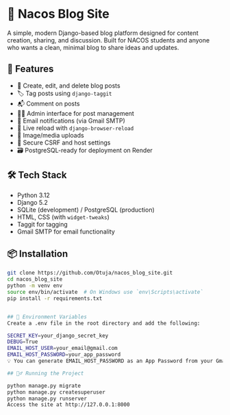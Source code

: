 # 📝 Nacos Blog Site

A simple, modern Django-based blog platform designed for content creation, sharing, and discussion. Built for NACOS students and anyone who wants a clean, minimal blog to share ideas and updates.

## 🚀 Features

- 🧾 Create, edit, and delete blog posts
- 🏷️ Tag posts using `django-taggit`
- 📬 Comment on posts
- 🕵️‍♂️ Admin interface for post management
- 💌 Email notifications (via Gmail SMTP)
- 🔁 Live reload with `django-browser-reload`
- 📁 Image/media uploads
- 🔐 Secure CSRF and host settings
- 🗃️ PostgreSQL-ready for deployment on Render

## 🛠️ Tech Stack

- Python 3.12
- Django 5.2
- SQLite (development) / PostgreSQL (production)
- HTML, CSS (with `widget-tweaks`)
- Taggit for tagging
- Gmail SMTP for email functionality

## 📦 Installation

```bash
git clone https://github.com/Otuja/nacos_blog_site.git
cd nacos_blog_site
python -m venv env
source env/bin/activate  # On Windows use `env\Scripts\activate`
pip install -r requirements.txt


## 🔐 Environment Variables
Create a .env file in the root directory and add the following:

SECRET_KEY=your_django_secret_key
DEBUG=True
EMAIL_HOST_USER=your_email@gmail.com
EMAIL_HOST_PASSWORD=your_app_password
💡 You can generate EMAIL_HOST_PASSWORD as an App Password from your Gmail account settings (if 2FA is enabled).

## 🏃‍♂️ Running the Project

python manage.py migrate
python manage.py createsuperuser
python manage.py runserver
Access the site at http://127.0.0.1:8000